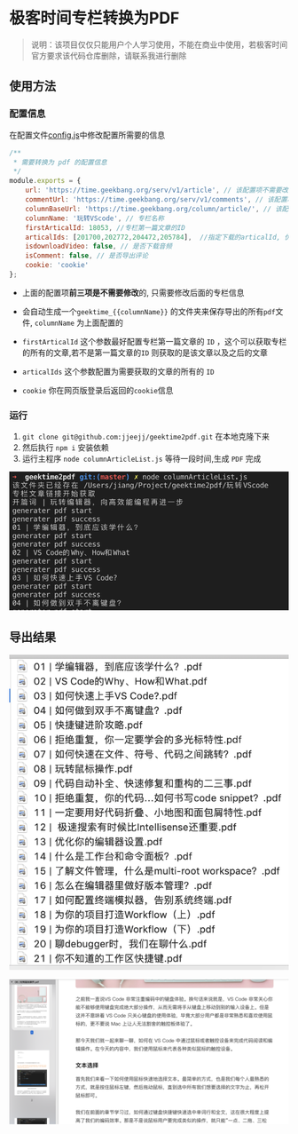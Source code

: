 # 极客时间专栏转换为PDF

>说明：该项目仅仅只能用户个人学习使用，不能在商业中使用，若极客时间官方要求该代码仓库删除，请联系我进行删除

## 使用方法

### 配置信息

在配置文件[config.js](./config,js)中修改配置所需要的信息

```js
/**
 * 需要转换为 pdf 的配置信息 
 */
module.exports = {
    url: 'https://time.geekbang.org/serv/v1/article', // 该配置项不需要改动
    commentUrl: 'https://time.geekbang.org/serv/v1/comments', // 该配置项不需要改动
    columnBaseUrl: 'https://time.geekbang.org/column/article/', // 该配置项不需要改动
    columnName: '玩转VScode', // 专栏名称
    firstArticalId: 18053, //专栏第一篇文章的ID
    articalIds: [201700,202772,204472,205784],  //指定下载的articalId, 优先级更高, 配置后firstArticalId配置将失效
    isdownloadVideo: false, // 是否下载音频
    isComment: false, // 是否导出评论
    cookie: 'cookie'
};
```

* 上面的配置项**前三项是不需要修改**的, 只需要修改后面的专栏信息

* 会自动生成一个`geektime_{{columnName}}` 的文件夹来保存导出的所有`pdf`文件, `columnName` 为上面配置的

* `firstArticalId` 这个参数最好配置专栏第一篇文章的 `ID` ，这个可以获取专栏的所有的文章,若不是第一篇文章的`ID` 则获取的是该文章以及之后的文章

* `articalIds` 这个参数配置为需要获取的文章的所有的 `ID`

* `cookie` 你在网页版登录后返回的`cookie`信息

### 运行

1. `git clone git@github.com:jjeejj/geektime2pdf.git` 在本地克隆下来
2. 然后执行 `npm i` 安装依赖
3. 运行主程序 `node columnArticleList.js` 等待一段时间,生成 `PDF` 完成

![](./image/geektime_run.png)

## 导出结果

![](./image/geektime_VScode_filelist.png)

![](./image/geektime_file_content.png)